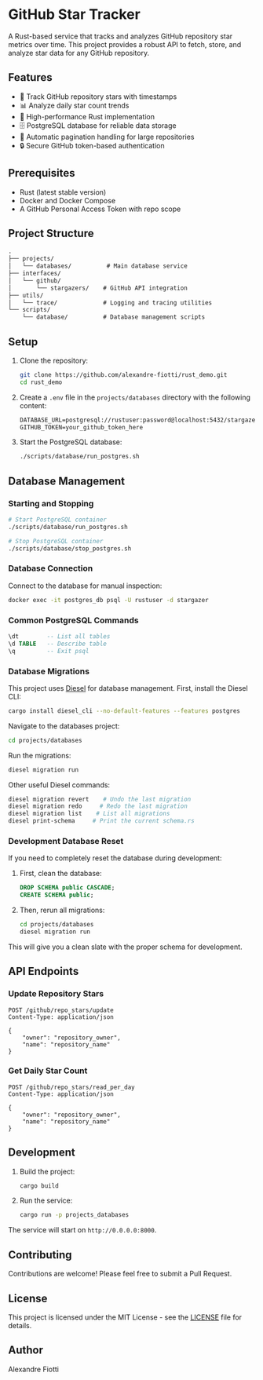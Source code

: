 # GitHub Star Tracker

A Rust-based service that tracks and analyzes GitHub repository star metrics over time. This project provides a robust API to fetch, store, and analyze star data for any GitHub repository.

## Features

- 🌟 Track GitHub repository stars with timestamps
- 📊 Analyze daily star count trends
- 🚀 High-performance Rust implementation
- 🗄️ PostgreSQL database for reliable data storage
- 🔄 Automatic pagination handling for large repositories
- 🔒 Secure GitHub token-based authentication

## Prerequisites

- Rust (latest stable version)
- Docker and Docker Compose
- A GitHub Personal Access Token with repo scope

## Project Structure

```md
.
├── projects/
│   └── databases/          # Main database service
├── interfaces/
│   └── github/
│       └── stargazers/    # GitHub API integration
├── utils/
│   └── trace/             # Logging and tracing utilities
└── scripts/
    └── database/          # Database management scripts
```

## Setup

1. Clone the repository:

   ```sh
   git clone https://github.com/alexandre-fiotti/rust_demo.git
   cd rust_demo
   ```

2. Create a `.env` file in the `projects/databases` directory with the following content:

   ```md
   DATABASE_URL=postgresql://rustuser:password@localhost:5432/stargazer
   GITHUB_TOKEN=your_github_token_here
   ```

3. Start the PostgreSQL database:

   ```sh
   ./scripts/database/run_postgres.sh
   ```

## Database Management

### Starting and Stopping

```sh
# Start PostgreSQL container
./scripts/database/run_postgres.sh

# Stop PostgreSQL container
./scripts/database/stop_postgres.sh
```

### Database Connection

Connect to the database for manual inspection:

```sh
docker exec -it postgres_db psql -U rustuser -d stargazer
```

### Common PostgreSQL Commands

```sql
\dt        -- List all tables
\d TABLE   -- Describe table
\q         -- Exit psql
```

### Database Migrations

This project uses [Diesel](https://diesel.rs/) for database management. First, install the Diesel CLI:

```sh
cargo install diesel_cli --no-default-features --features postgres
```

Navigate to the databases project:

```sh
cd projects/databases
```

Run the migrations:

```sh
diesel migration run
```

Other useful Diesel commands:

```sh
diesel migration revert    # Undo the last migration
diesel migration redo     # Redo the last migration
diesel migration list    # List all migrations
diesel print-schema     # Print the current schema.rs
```

### Development Database Reset

If you need to completely reset the database during development:

1. First, clean the database:

   ```sql
   DROP SCHEMA public CASCADE;
   CREATE SCHEMA public;
   ```

2. Then, rerun all migrations:

   ```sh
   cd projects/databases
   diesel migration run
   ```

This will give you a clean slate with the proper schema for development.

## API Endpoints

### Update Repository Stars

```http
POST /github/repo_stars/update
Content-Type: application/json

{
    "owner": "repository_owner",
    "name": "repository_name"
}
```

### Get Daily Star Count

```http
POST /github/repo_stars/read_per_day
Content-Type: application/json

{
    "owner": "repository_owner",
    "name": "repository_name"
}
```

## Development

1. Build the project:

   ```sh
   cargo build
   ```

2. Run the service:

   ```sh
   cargo run -p projects_databases
   ```

The service will start on `http://0.0.0.0:8000`.

## Contributing

Contributions are welcome! Please feel free to submit a Pull Request.

## License

This project is licensed under the MIT License - see the [LICENSE](LICENSE) file for details.

## Author

Alexandre Fiotti
